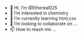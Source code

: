 - 👋 Hi, I’m @Ethereal025
- 👀 I’m interested in chemistry
- 🌱 I’m currently learning html,css
- 💞️ I’m looking to collaborate on ...
- 📫 How to reach me ...

<!---
Ethereal025/Ethereal025 is a ✨ special ✨ repository because its `README.md` (this file) appears on your GitHub profile.
You can click the Preview link to take a look at your changes.
--->

